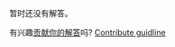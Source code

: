 
暂时还没有解答。

有兴趣[贡献你的解答](https://github.com/BFEdev/BFE.dev-solutions/blob/main/problem/top-k-elements_zh.md)吗? [Contribute guidline](https://github.com/BFEdev/BFE.dev-solutions#how-to-contribute)
